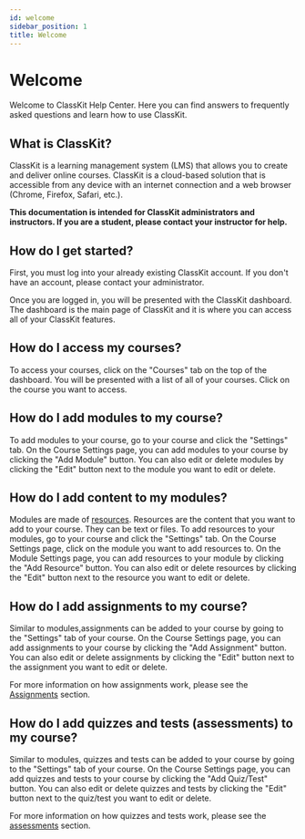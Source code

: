 ```yaml
---
id: welcome
sidebar_position: 1
title: Welcome
---
```

# Welcome

Welcome to ClassKit Help Center. Here you can find answers to frequently asked questions and learn how to use ClassKit.

## What is ClassKit?

ClassKit is a learning management system (LMS) that allows you to create and deliver online courses. ClassKit is a cloud-based solution that is accessible from any device with an internet connection and a web browser (Chrome, Firefox, Safari, etc.).

**This documentation is intended for ClassKit administrators and instructors. If you are a student, please contact your instructor for help.**

## How do I get started?

First, you must log into your already existing ClassKit account. If you don't have an account, please contact your administrator.

Once you are logged in, you will be presented with the ClassKit dashboard. The dashboard is the main page of ClassKit and it is where you can access all of your ClassKit features.

## How do I access my courses?

To access your courses, click on the "Courses" tab on the top of the dashboard. You will be presented with a list of all of your courses. Click on the course you want to access.


## How do I add modules to my course?

To add modules to your course, go to your course and click the "Settings" tab. On the Course Settings page, you can add modules to your course by clicking the "Add Module" button. You can also edit or delete modules by clicking the "Edit" button next to the module you want to edit or delete.

## How do I add content to my modules?

Modules are made of [resources](resources). Resources are the content that you want to add to your course. They can be text or files. To add resources to your modules, go to your course and click the "Settings" tab. On the Course Settings page, click on the module you want to add resources to. On the Module Settings page, you can add resources to your module by clicking the "Add Resource" button. You can also edit or delete resources by clicking the "Edit" button next to the resource you want to edit or delete.

## How do I add assignments to my course?

Similar to modules,assignments can be added to your course by going to the "Settings" tab of your course. On the Course Settings page, you can add assignments to your course by clicking the "Add Assignment" button. You can also edit or delete assignments by clicking the "Edit" button next to the assignment you want to edit or delete. 

For more information on how assignments work, please see the [Assignments](assignments) section.

## How do I add quizzes and tests (assessments) to my course?

Similar to modules, quizzes and tests can be added to your course by going to the "Settings" tab of your course. On the Course Settings page, you can add quizzes and tests to your course by clicking the "Add Quiz/Test" button. You can also edit or delete quizzes and tests by clicking the "Edit" button next to the quiz/test you want to edit or delete.

For more information on how quizzes and tests work, please see the [assessments](assessments) section.


